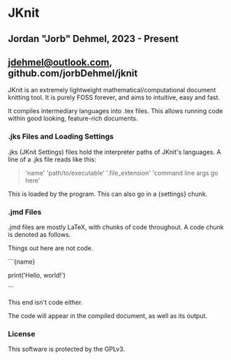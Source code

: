 # JKnit
## Jordan "Jorb" Dehmel, 2023 - Present
## jdehmel@outlook.com, github.com/jorbDehmel/jknit

JKnit is an extremely lightweight mathematical/computational document
knitting tool. It is purely FOSS forever, and aims to intuitive, easy and fast.

It compiles intermediary languages into .tex files. This allows running
code within good looking, feature-rich documents.

### .jks Files and Loading Settings

.jks (JKnit Settings) files hold the interpreter paths of JKnit's
languages. A line of a .jks file reads like this:

> 'name' 'path/to/executable' '.file_extension' 'command line args go here'

This is loaded by the program. This can also go in a {settings} chunk.

### .jmd Files

.jmd files are mostly LaTeX, with chunks of code throughout. A code chunk
is denoted as follows.

Things out here are not code.

\```{name}

print('Hello, world!')

\```

This end isn't code either.

The code will appear in the compiled document, as well as its output.

### License

This software is protected by the GPLv3.
